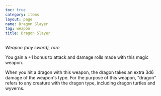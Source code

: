 ```yaml
---
toc: true
category: items
layout: page
name: Dragon Slayer
tag: weapon
title: Dragon Slayer 
---
```

_Weapon (any sword), rare_ 

You gain a +1 bonus to attack and damage rolls made with this magic weapon.

When you hit a dragon with this weapon, the dragon takes an extra 3d6 damage of the weapon's type. For the purpose of this weapon, "dragon" refers to any creature with the dragon type, including dragon turtles and wyverns. 